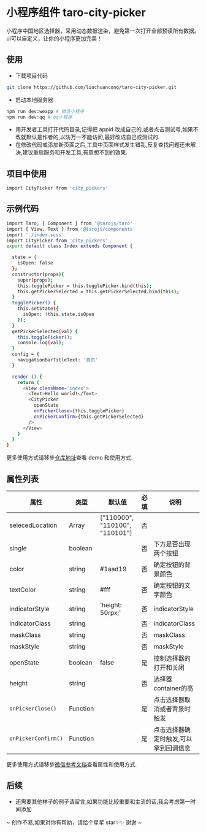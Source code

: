 # 小程序组件 taro-city-picker

小程序中国地区选择器，采用动态数据渲染，避免第一次打开全部预读所有数据。ui可以自定义，让你的小程序更加完美！

## 使用

- 下载项目代码

```bash
git clone https://github.com/liuchuancong/taro-city-picker.git
```

- 启动本地服务器

```bash
npm run dev:weapp # 微信小程序
npm run dev:qq # qq小程序
```

- 用开发者工具打开代码目录,记得把 appid 改成自己的,或者点击测试号,如果不改就默认是作者的,以防万一不能访问,最好改成自己或测试的.
- 在修改代码或添加新页面之后,工具中页面样式发生错乱,反复查找问题还未解决,建议重启服务和开发工具,有意想不到的效果.

## 项目中使用


```bash
import CityPicker from 'city_pickers'
```

## 示例代码

```bash
import Taro, { Component } from '@tarojs/taro'
import { View, Text } from '@tarojs/components'
import './index.scss'
import CityPicker from 'city_pickers'
export default class Index extends Component {

  state = {
    isOpen: false
  };
  constructor(props){
    super(props);
    this.togglePicker = this.togglePicker.bind(this);
    this.getPickerSelected = this.getPickerSelected.bind(this);
  }
  togglePicker() {
    this.setState({
      isOpen: !this.state.isOpen
    });
  }
  getPickerSelected(val) {
    this.togglePicker();
    console.log(val);
  }
  config = {
    navigationBarTitleText: '首页'
  }

  render () {
    return (
      <View className='index'>
        <Text>Hello world!</Text>
        <CityPicker
          openState
          onPickerClose={this.togglePicker}
          onPickerConfirm={this.getPickerSelected}
        />
      </View>
    )
  }
}

```

更多使用方式请移步[仓库地址](https://github.com/liuchuancong/taro-city-picker)查看 demo 和使用方式.

## 属性列表

| 属性               | 类型         | 默认值                        | 必填 | 说明      |
| -----------------  | ------------ | -----------------------------| ---- | ----------------------- |
| selecedLocation    | Array        |["110000", "110100", "110101"]| 否   |                                                               |
| single             | boolean      |                              | 否   | 下方是否出现两个按钮             |
| color              | string       | #1aad19                      | 否   | 确定按钮的背景颜色  |
| textColor          | string       | #fff                         | 否   | 确定按钮的文字颜色 |
| indicatorStyle     | string       | 'height: 50rpx;'             | 否   | indicatorStyle   |
| indicatorClass     | string       |                              | 否   | indicatorClass|    |
| maskClass          | string       |                              | 否   | maskClass                            |
| maskStyle          | string       |                              | 否   | maskStyle       |
| openState          | boolean      | false                        | 是   | 控制选择器的打开和关闭             |
| height             | string       |                              | 否   | 选择器container的高         |
| `onPickerClose()`  | Function     |                              | 是   | 点击选择器取消或者背景时触发                                                             |
| `onPickerConfirm()`| Function     |                              | 是   | 点击选择器确定时触发,可以拿到回调信息  

更多使用方式请移步[微信参考文档](https://developers.weixin.qq.com/miniprogram/dev/component/picker-view.html)查看属性和使用方式.

## 后续

- 还需要其他样子的例子请留言,如果功能比较重要和主流的话,我会考虑第一时间添加

~
创作不易,如果对你有帮助，请给个星星 star✨✨ 谢谢
~
